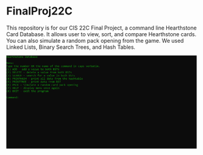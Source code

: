 # FinalProj22C
This repository is for our CIS 22C Final Project, a command line Hearthstone Card Database. It allows user to view, sort, and compare Hearthstone cards. You can also simulate a random pack opening from the game.
We used Linked Lists, Binary Search Trees, and Hash Tables.

![](demo.gif)
